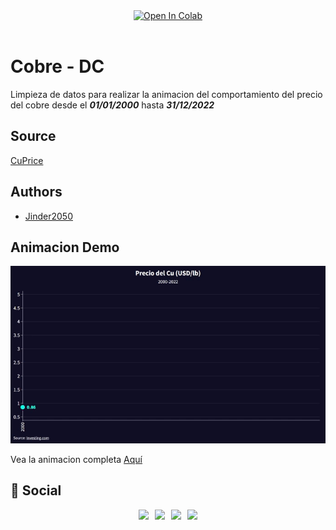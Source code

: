 
<div class="estilo" align="center" style="display:block;">
<a href="https://colab.research.google.com/drive/1Fo4036-KGIJ9459DVjAdY4jPJNy2Qt05?usp=sharing" target="_parent"><img src="https://colab.research.google.com/assets/colab-badge.svg" alt="Open In Colab"/></a>
</div>
<br>

# Cobre - DC

Limpieza de datos para realizar la animacion del comportamiento del precio del cobre desde el ***01/01/2000*** hasta ***31/12/2022***

## Source

[CuPrice](https://es.investing.com/commodities/copper)

## Authors

- [Jinder2050](https://www.github.com/Jinder2050)

## Animacion Demo 

![animation](assets/animation.gif)

Vea la animacion completa [Aquí](https://www.linkedin.com/in/yiender-condori-galdos-6a536020b/)

## 🔗 Social
<div class="estilo" align="center" style="display:block;">
        <a href="https://github.com/Jinder2050" target="_blank" style="padding: 0.2rem;"><img src="https://img.shields.io/badge/GitHub-%2312100E.svg?&style=for-the-badge&logo=Github&logoColor=white"/></a>
        <a href="https://www.facebook.com/JiNnDeRC" target="_blank" style="padding: 0.2rem;"><img src="https://img.shields.io/badge/facebook-%233B5998.svg?&style=for-the-badge&logo=facebook&logoColor=white"/></a>
        <a href="https://www.instagram.com/jinnder07/" target="_blank" style="padding: 0.2rem;"><img src="https://img.shields.io/badge/instagram-%23dc2743.svg?&style=for-the-badge&logo=instagram&logoColor=white"/></a>
        <a href="https://www.linkedin.com/in/yiender-condori-galdos-6a536020b/" target="_blank" style="padding: 0.2rem;"><img src="https://img.shields.io/badge/linkedin-%230077B5.svg?&style=for-the-badge&logo=linkedin&logoColor=white"/></a>
</div>
<br>

